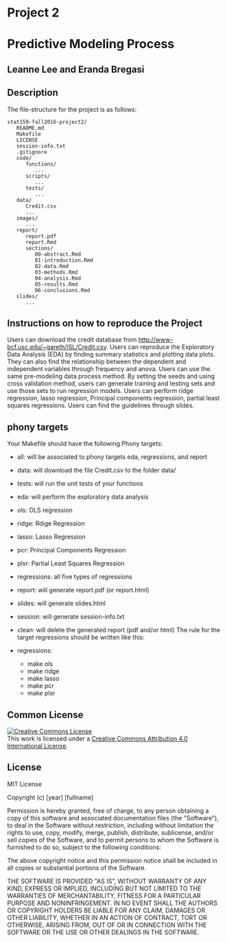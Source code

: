 # Project 2
# Predictive Modeling Process
## Leanne Lee and Eranda Bregasi

## Description
The file-structure for the project is as follows:
```
stat159-fall2016-project2/
   README.md
   Makefile
   LICENSE
   session-info.txt
   .gitignore
   code/
      functions/
         ...
      scripts/
         ...
      tests/
         ...
   data/
      Credit.csv
      ...
   images/
      ...
   report/
      report.pdf
      report.Rmd
      sections/
         00-abstract.Rmd
         01-introduction.Rmd
         02-data.Rmd
         03-methods.Rmd
         04-analysis.Rmd
         05-results.Rmd
         06-conclusions.Rmd
   slides/
      ...
```
## Instructions on how to reproduce the Project
Users can download the credit database from http://www-bcf.usc.edu/~gareth/ISL/Credit.csv.
Users can reproduce the Exploratory Data Analysis (EDA) by finding summary statistics and plotting data plots. They can also find the relationship between the dependent and independent variables through frequency and anova.
Users can use the. same pre-modeling data process method.
By setting the seeds and using cross validation method, users can generate training and testing sets and use those sets to run regression models.
Users can perform ridge regression, lasso regression, Principal components regression, partial least squares regressions.
Users can find the guidelines through slides.



## phony targets
Your Makefile should have the following Phony targets:

- all: will be associated to phony targets eda, regressions, and report
- data: will download the file Credit.csv to the folder data/
- tests: will run the unit tests of your functions
- eda: will perform the exploratory data analysis
- ols: OLS regression
- ridge: Rdige Regression
- lasso: Lasso Regression
- pcr: Principal Components Regression
- plsr: Partial Least Squares Regression
- regressions: all five types of regressions
- report: will generate report.pdf (or report.html)
- slides: will generate slides.html
- session: will generate session-info.txt
- clean: will delete the generated report (pdf and/or html)
The rule for the target regressions should be written like this:

- regressions:
    - make ols
    - make ridge
    - make lasso
    - make pcr
    - make plsr

## Common License
<a rel="license" href="http://creativecommons.org/licenses/by/4.0/"><img alt="Creative Commons License" style="border-width:0" src="https://i.creativecommons.org/l/by/4.0/88x31.png" /></a><br />This work is licensed under a <a rel="license" href="http://creativecommons.org/licenses/by/4.0/">Creative Commons Attribution 4.0 International License</a>.

## License
MIT License

Copyright (c) [year] [fullname]

Permission is hereby granted, free of charge, to any person obtaining a copy
of this software and associated documentation files (the "Software"), to deal
in the Software without restriction, including without limitation the rights
to use, copy, modify, merge, publish, distribute, sublicense, and/or sell
copies of the Software, and to permit persons to whom the Software is
furnished to do so, subject to the following conditions:

The above copyright notice and this permission notice shall be included in all
copies or substantial portions of the Software.

THE SOFTWARE IS PROVIDED "AS IS", WITHOUT WARRANTY OF ANY KIND, EXPRESS OR
IMPLIED, INCLUDING BUT NOT LIMITED TO THE WARRANTIES OF MERCHANTABILITY,
FITNESS FOR A PARTICULAR PURPOSE AND NONINFRINGEMENT. IN NO EVENT SHALL THE
AUTHORS OR COPYRIGHT HOLDERS BE LIABLE FOR ANY CLAIM, DAMAGES OR OTHER
LIABILITY, WHETHER IN AN ACTION OF CONTRACT, TORT OR OTHERWISE, ARISING FROM,
OUT OF OR IN CONNECTION WITH THE SOFTWARE OR THE USE OR OTHER DEALINGS IN THE
SOFTWARE.
